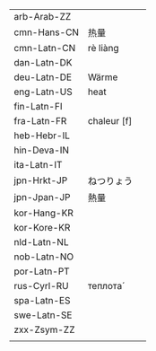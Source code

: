 | | | |
|-|-|-|
| arb-Arab-ZZ |  |  |
| cmn-Hans-CN | 热量 |  |
| cmn-Latn-CN | rè liàng |  |
| dan-Latn-DK |  |  |
| deu-Latn-DE | Wärme |  |
| eng-Latn-US | heat |  |
| fin-Latn-FI |  |  |
| fra-Latn-FR | chaleur [f] |  |
| heb-Hebr-IL |  |  |
| hin-Deva-IN |  |  |
| ita-Latn-IT |  |  |
| jpn-Hrkt-JP | ねつりょう |  |
| jpn-Jpan-JP | 熱量 |  |
| kor-Hang-KR |  |  |
| kor-Kore-KR |  |  |
| nld-Latn-NL |  |  |
| nob-Latn-NO |  |  |
| por-Latn-PT |  |  |
| rus-Cyrl-RU | теплота́ |  |
| spa-Latn-ES |  |  |
| swe-Latn-SE |  |  |
| zxx-Zsym-ZZ |  |  |
|  |  |  |
